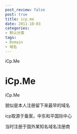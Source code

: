 ```yaml
---
post_review: false
post: true
title: icp.me
date: 2011-10-03
categories:
- 默认分类
tags:
- Domain
- 域名
---
```


iCp.Me

# iCp.Me

iCp.Me

貌似是本人注册留下来最早的域名

icp取源于备案，中东和平国际中心

当时注册于国外某知名域名注册商
